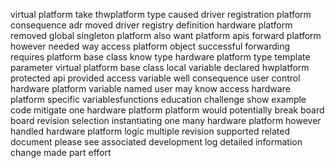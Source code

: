 virtual platform take thwplatform type caused driver registration platform consequence adr moved driver registry definition hardware platform removed global singleton platform also want platform apis forward platform however needed way access platform object successful forwarding requires platform base class know type hardware platform type template parameter virtual platform base class local variable declared hwplatform protected api provided access variable well consequence user control hardware platform variable named user may know access hardware platform specific variablesfunctions education challenge show example code mitigate one hardware platform platform would potentially break board board revision selection instantiating one many hardware platform however handled hardware platform logic multiple revision supported related document please see associated development log detailed information change made part effort